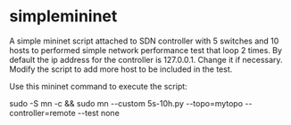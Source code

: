 # simplemininet
A simple mininet script attached to SDN controller with 5 switches and 10 hosts to performed simple network performance test that loop 2 times. By default the ip address for the controller is 127.0.0.1. Change it if necessary. Modify the script to add more host to be included in the test.

Use this mininet command to execute the script:

sudo -S mn -c && sudo mn --custom 5s-10h.py --topo=mytopo --controller=remote --test none
